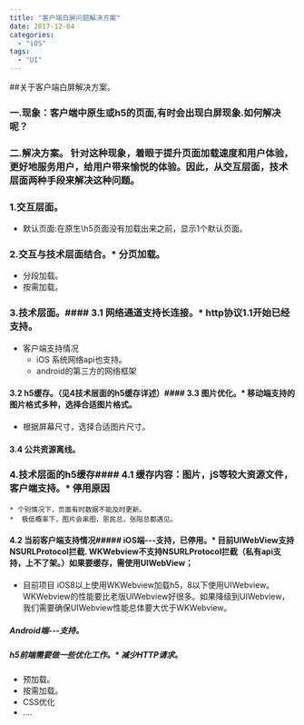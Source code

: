 ```yaml
---
title: "客户端白屏问题解决方案"
date: 2017-12-04
categories:
  - "iOS"
tags:
  - "UI"
---
```

<!--more-->

##关于客户端白屏解决方案。

### 一.现象：客户端中原生或h5的页面,有时会出现白屏现象.如何解决呢？
<!--more-->


### 二.解决方案。  针对这种现象，着眼于提升页面加载速度和用户体验，更好地服务用户，给用户带来愉悦的体验。因此，从交互层面，技术层面两种手段来解决这种问题。
  
  
### 1.交互层面。
* 默认页面:在原生\h5页面没有加载出来之前，显示1个默认页面。

### 2.交互与技术层面结合。* 分页加载。
* 分段加载。
* 按需加载。

### 3.技术层面。#### 3.1 网络通道支持长连接。* http协议1.1开始已经支持。
* 客户端支持情况
	* iOS 系统网络api也支持。 
	* android的第三方的网络框架

#### 3.2 h5缓存。（见4技术层面的h5缓存详述）#### 3.3 图片优化。* 移动端支持的图片格式多种，选择合适图片格式。
* 根据屏幕尺寸，选择合适图片尺寸。

#### 3.4 公共资源离线。
### 4.技术层面的h5缓存#### 4.1 缓存内容：图片，jS等较大资源文件，客户端支持。* 停用原因
	* 个别情况下，页面有时数据不能及时更新。
	*  极低概率下，图片会串图，恩民总，张阳总都遇见。 

#### 4.2 当前客户端支持情况##### iOS端---支持，已停用。* 目前UIWebView支持NSURLProtocol拦截. WKWebview不支持NSURLProtocol拦截（私有api支持，上不了架。）如果要缓存，需使用UIWebView；
* 目前项目 iOS8以上使用WKWebview加载h5，8以下使用UIWebview。WKWebview的性能要比老版UIWebview好很多。如果降级到UIWebview，我们需要确保UIWebview性能总体要大优于WKWebview。

##### Android端---支持。
##### h5前端需要做一些优化工作。* 减少HTTP请求。
* 预加载。
* 按需加载。
* CSS优化
* ....


